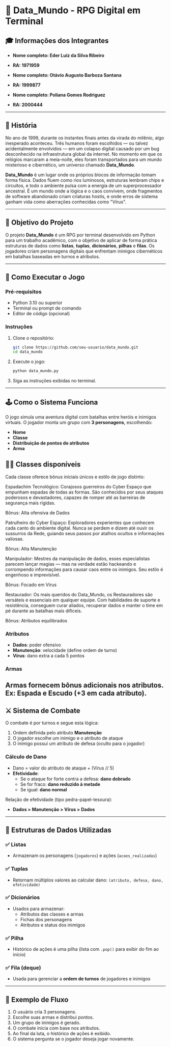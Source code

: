 
# 🧠 Data_Mundo - RPG Digital em Terminal

## 🎓 Informações dos Integrantes

- **Nome completo: Eder Luiz da Silva Ribeiro** 
- **RA: 1971959** 

- **Nome completo: Otávio Augusto Barboza Santana** 
- **RA: 1999877**

- **Nome completo: Poliana Gomes Rodriguez** 
- **RA: 2000444**  
---

## 📖 História

No ano de 1999, durante os instantes finais antes da virada do milênio, algo inesperado aconteceu. Três humanos foram escolhidos — ou talvez acidentalmente envolvidos — em um colapso digital causado por um bug desconhecido na infraestrutura global da internet. No momento em que os relógios marcaram a meia-noite, eles foram transportados para um mundo misterioso e cibernético, um universo chamado **Data_Mundo**.

**Data_Mundo** é um lugar onde os próprios blocos de informação tomam forma física. Dados fluem como rios luminosos, estruturas lembram chips e circuitos, e todo o ambiente pulsa com a energia de um superprocessador ancestral. É um mundo onde a lógica e o caos convivem, onde fragmentos de software abandonado criam criaturas hostis, e onde erros de sistema ganham vida como aberrações conhecidas como "Vírus".

---

## 🎯 Objetivo do Projeto

O projeto **Data_Mundo** é um RPG por terminal desenvolvido em Python para um trabalho acadêmico, com o objetivo de aplicar de forma prática estruturas de dados como **listas**, **tuplas**, **dicionários**, **pilhas** e **filas**. Os jogadores criam personagens digitais que enfrentam inimigos cibernéticos em batalhas baseadas em turnos e atributos.

---

## 🚀 Como Executar o Jogo

### Pré-requisitos

- Python 3.10 ou superior
- Terminal ou prompt de comando
- Editor de código (opcional)

### Instruções

1. Clone o repositório:
   ```bash
   git clone https://github.com/seu-usuario/data_mundo.git
   cd data_mundo
   ```

2. Execute o jogo:
   ```bash
   python data_mundo.py
   ```

3. Siga as instruções exibidas no terminal.

---

## 🕹️ Como o Sistema Funciona

O jogo simula uma aventura digital com batalhas entre heróis e inimigos virtuais. O jogador monta um grupo com **3 personagens**, escolhendo:

- **Nome**
- **Classe**
- **Distribuição de pontos de atributos**
- **Arma**

## 🧑‍💻 Classes disponíveis

Cada classe oferece bônus iniciais únicos e estilo de jogo distinto:

Espadachim Tecnológico:
Corajosos guerreiros do Cyber Espaço que empunham espadas de todas as formas. São conhecidos por seus ataques poderosos e devastadores, capazes de romper até as barreiras de segurança mais rígidas.

Bônus: Alta ofensiva de Dados

Patrulheiro do Cyber Espaço:
Exploradores experientes que conhecem cada canto do ambiente digital. Nunca se perdem e dizem até ouvir os sussurros da Rede, guiando seus passos por atalhos ocultos e informações valiosas.

Bônus: Alta Manutenção

Manipulador:
Mestres da manipulação de dados, esses especialistas parecem lançar magias — mas na verdade estão hackeando e corrompendo informações para causar caos entre os inimigos. Seu estilo é engenhoso e imprevisível.

Bônus: Focado em Vírus

Restaurador:
Os mais queridos do Data_Mundo, os Restauradores são versáteis e essenciais em qualquer equipe. Com habilidades de suporte e resistência, conseguem curar aliados, recuperar dados e manter o time em pé durante as batalhas mais difíceis.

Bônus: Atributos equilibrados

### Atributos

- **Dados**: poder ofensivo
- **Manutenção**: velocidade (define ordem de turno)
- **Vírus**: dano extra a cada 5 pontos

### Armas

Armas fornecem bônus adicionais nos atributos. Ex: Espada e Escudo (+3 em cada atributo).
---

## ⚔️ Sistema de Combate

O combate é por turnos e segue esta lógica:

1. Ordem definida pelo atributo **Manutenção**
2. O jogador escolhe um inimigo e o atributo de ataque
3. O inimigo possui um atributo de defesa (oculto para o jogador)

### Cálculo de Dano

- Dano = valor do atributo de ataque + (Vírus // 5)
- **Efetividade**:
  - Se o ataque for forte contra a defesa: **dano dobrado**
  - Se for fraco: **dano reduzido à metade**
  - Se igual: **dano normal**

Relação de efetividade (tipo pedra-papel-tesoura):

- **Dados > Manutenção > Vírus > Dados**

---

## 💾 Estruturas de Dados Utilizadas

### ✅ Listas

- Armazenam os personagens (`jogadores`) e ações (`acoes_realizadas`)

### ✅ Tuplas

- Retornam múltiplos valores ao calcular dano: `(atributo, defesa, dano, efetividade)`

### ✅ Dicionários

- Usados para armazenar:
  - Atributos das classes e armas
  - Fichas dos personagens
  - Atributos e status dos inimigos

### ✅ Pilha

- Histórico de ações é uma pilha (lista com `.pop()` para exibir do fim ao início)

### ✅ Fila (deque)

- Usada para gerenciar a **ordem de turnos** de jogadores e inimigos

---

## 📜 Exemplo de Fluxo

1. O usuário cria 3 personagens.
2. Escolhe suas armas e distribui pontos.
3. Um grupo de inimigos é gerado.
4. O combate inicia com base nos atributos.
5. Ao final da luta, o histórico de ações é exibido.
6. O sistema pergunta se o jogador deseja jogar novamente.

